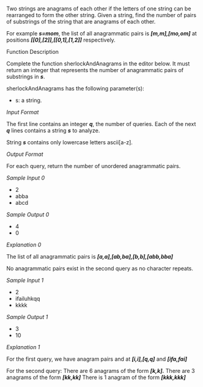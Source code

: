 #

Two strings are anagrams of each other if the letters of one string can be rearranged to form the other string. Given a string, find the number of pairs of substrings of the string that are anagrams of each other.

For example **_s=mom_**, the list of all anagrammatic pairs is **_[m,m],[mo,om]_** at positions **_[[0],[2]],[[0,1],[1,2]]_** respectively.

Function Description

Complete the function sherlockAndAnagrams in the editor below. It must return an integer that represents the number of anagrammatic pairs of substrings in **_s_**.

sherlockAndAnagrams has the following parameter(s):

- s: a string.

_Input Format_

The first line contains an integer **_q_**, the number of queries.
Each of the next **_q_** lines contains a string **_s_** to analyze.

String **_s_** contains only lowercase letters ascii[a-z].

_Output Format_

For each query, return the number of unordered anagrammatic pairs.

_Sample Input 0_

- 2
- abba
- abcd

_Sample Output 0_

- 4
- 0

_Explanation 0_

The list of all anagrammatic pairs is **_[a,a],[ab,ba],[b,b],[abb,bba]_**

No anagrammatic pairs exist in the second query as no character repeats.

_Sample Input 1_

- 2
- ifailuhkqq
- kkkk

_Sample Output 1_

- 3
- 10

_Explanation 1_

For the first query, we have anagram pairs and at **_[i,i],[q,q]_** and **_[ifa,fai]_**

For the second query:
There are 6 anagrams of the form  **_[k,k]._**
There are 3 anagrams of the form  **_[kk,kk]_**
There is 1 anagram of the form  **_[kkk,kkk]_**